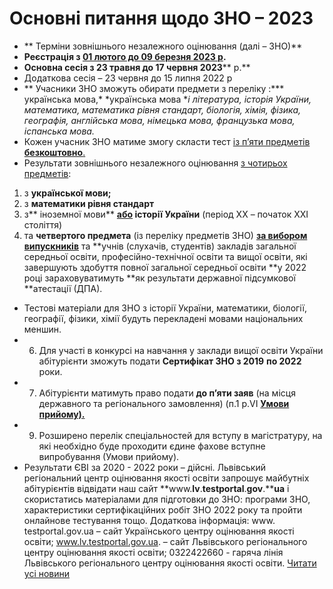 # Основні питання щодо ЗНО – 2023
- ** Терміни зовнішнього незалежного оцінювання (далі – ЗНО)**
- **Реєстрація з <u>01 лютого до 09 березня 2023 р</u>.**
- **Основна сесія з ****23**** травня до 1****7**** червня 2023**** р.**
- Додаткова сесія – 23 червня до 15 липня 2022 р
- ** Учасники ЗНО зможуть обирати предмети з переліку :*** українська мова,* *українська мова **і література, історія України, математика, математика рівня стандарт, біологія, хімія, фізика, географія, англійська мова, німецька мова, французька мова, іспанська мова.*
- Кожен учасник ЗНО матиме змогу скласти тест <u>із</u><u> п</u><u>’</u><u>яти</u><u> предметів **безкоштовно**.</u>
- Результати зовнішнього незалежного оцінювання <u>з чотирьох предметів</u>:
1) з **української мови;**
2) з **математики рівня стандарт**
3) з** іноземної мови** **<u>або</u> історії України** (період ХХ – початок ХХІ століття)
4) та **четвертого предмета** (із переліку предметів ЗНО) **<u>за вибором випускників</u>** та **учнів (слухачів, студентів) закладів загальної середньої освіти, професійно-технічної освіти та вищої освіти, які завершують здобуття повної загальної середньої освіти **у 2022 році зараховуватимуть **як результати державної підсумкової **атестації (ДПА).
- Тестові матеріали для ЗНО з історії України, математики, біології, географії, фізики, хімії будуть перекладені мовами національних меншин.
- 6. Для участі в конкурсі на навчання у заклади вищої освіти України абітурієнти зможуть подати **Сертифікат ЗНО з 2019** **по 2022** роки.
- 7. Абітурієнти матимуть право подати **до п’яти заяв** (на місця державного та регіонального замовлення) (п.1 р.VI **<u>Умови прийому).</u>**
- 9. Розширено перелік спеціальностей для вступу в магістратуру, на які необхідно буде проходити єдине фахове вступне випробування (Умови прийому).
- Результати ЄВІ за 2020 - 2022 роки – дійсні.
Львівський регіональний центр оцінювання якості освіти запрошує майбутніх абітурієнтів відвідати наш сайт **www.****lv****.****testportal****.****gov****.****ua** і скористатись матеріалами для підготовки до ЗНО: програми ЗНО, характеристики сертифікаційних робіт ЗНО 2022 року та пройти онлайнове тестування тощо.
Додаткова інформація:
www. testportal.gov.ua – сайт Українського центру оцінювання якості освіти;
www.lv.testportal.gov.ua. – сайт Львівського регіонального центру оцінювання якості освіти;
0322422660 - гаряча лінія Львівського регіонального центру оцінювання якості освіти.
[Читати усі новини](/news)

